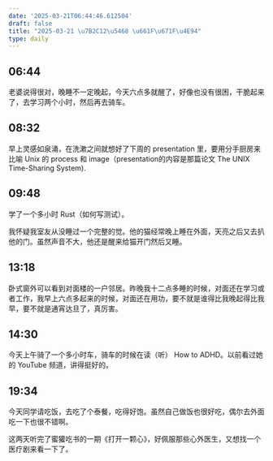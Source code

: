 ```yaml
---
date: '2025-03-21T06:44:46.612504'
draft: false
title: "2025-03-21 \u7B2C12\u5468 \u661F\u671F\u4E94"
type: daily
---
```


## 06:44

老婆说得很对，晚睡不一定晚起，今天六点多就醒了，好像也没有很困，干脆起来了，去学习两个小时，然后再去骑车。


## 08:32

早上灵感如泉涌，在洗漱之间就想好了下周的 presentation 里，要用分手厨房来比喻 Unix 的 process 和 image（presentation的内容是那篇论文 The UNIX Time-Sharing System).


## 09:48

学了一个多小时 Rust（如何写测试）。


我怀疑我室友从没睡过一个完整的觉。他的猫经常晚上睡在外面，天亮之后又去扒他的门。虽然声音不大，他还是醒来给猫开门然后又睡。


## 13:18

卧式窗外可以看到对面楼的一户邻居。昨晚我十二点多睡的时候，对面还在学习或者工作，我早上六点多起来的时候，对面还在用功，要不就是谁得比我晚起得比我早，要不就是通宵达旦了，真厉害。


## 14:30

今天上午骑了一个多小时车，骑车的时候在读（听） How to ADHD。以前看过她的 YouTube 频道，讲得挺好的。


## 19:34

今天同学请吃饭，去吃了个泰餐，吃得好饱。虽然自己做饭也很好吃，偶尔去外面吃一下也很不错啊。


这两天听完了蜜獾吃书的一期《打开一颗心》，好佩服那些心外医生，又想找一个医疗剧来看一下了。

